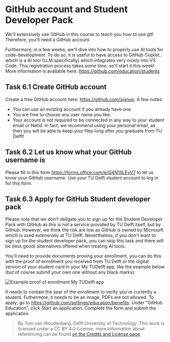 # GitHub account and Student Developer Pack

We'll extensively use GitHub in this course to teach you how to use git! Therefore, you'll need a GitHub account.

Furthermore,  in a few weeks, we'll dive into how to properly use AI tools for code-development. To do so, it is useful to have access to GitHub Copilot, which is a AI tool (LLM specifically) which integrates very nicely into VS Code. This registration process takes some time, so'll start it this week! More information is available here: https://github.com/education/students

## Task 6.1 Create GitHub account

Create a free GitHub account here: https://github.com/signup. A few notes:

- You can use an existing account if you already have one.
- You are free to choose any user name you like.
- Your account is not required to be connected in any way to your student email or NetId. In fact, we recommend using your personal email, as then you will be able to keep your files long after you graduate from TU Delft!

## Task 6.2 Let us know what your GitHub username is

Please fill in this form https://forms.office.com/e/Q4N1SLEvV7 to let us know your GitHub username. Use your TU Delft student account to log in for this form.

## Task 6.3 Apply for GitHub Student developer pack

Please note that we don't obligate you to sign up for the Student Developer Pack with GitHub as this is not a service provided by TU Delft itself, but by GitHub. However, we think the risk are low as GitHub is owned by Microsoft which is used extensively at TU Delft. Nevertheless, if you don't want to sign up for the student developer pack, you can skip this task and there will be (less good) alternatives offered when treating AI tools.

You'll need to provide documents proving your enrollment, you can do this with the proof of enrollment you received from TU Delft or the digital version of your student card in your My TUDelft app, like the example below (but of course submit your own one without any black marks):

![Example proof of enrollment My TUDelft app](https://files.mude.citg.tudelft.nl/proof.jpg)

It needs to contain the year of the enrollment to verify you're currently a student. Futhermore, it needs to be an image, PDFs are not allowed. To apply, go to https://github.com/settings/education/benefits. Under "GitHub Education", click Start an application. Complete the form and submit the application.

> By Tom van Woudenberg, Delft University of Technology. This work is licensed under a CC BY 4.0 License, more information about referencing can be found [on the Credits and License page](https://mude.citg.tudelft.nl/workbook-2025/credits.html).
